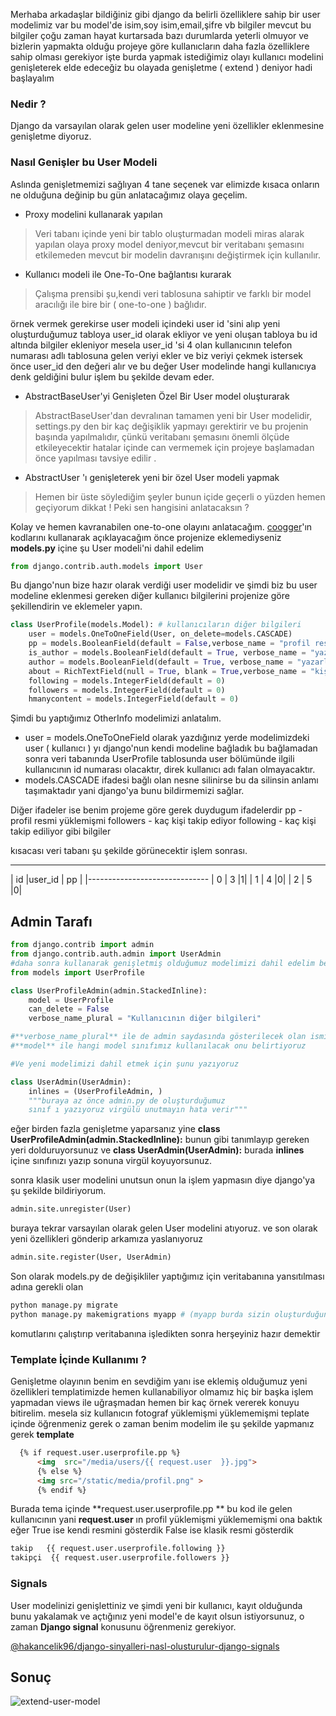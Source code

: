 Merhaba arkadaşlar bildiğiniz gibi django da belirli özelliklere sahip bir user modelimiz var bu model'de isim,soy isim,email,şifre vb bilgiler mevcut bu bilgiler çoğu zaman hayat kurtarsada bazı durumlarda yeterli olmuyor ve bizlerin yapmakta olduğu projeye göre  kullanıcların daha fazla özelliklere sahip olması gerekiyor işte burda yapmak istediğimiz olayı kullanıcı modelini genişleterek elde edeceğiz bu olayada genişletme ( extend ) deniyor hadi başlayalım

### Nedir ?

Django da varsayılan olarak gelen user modeline yeni özellikler eklenmesine genişletme diyoruz.

### Nasıl Genişler bu User Modeli

Aslında genişletmemizi sağlıyan 4 tane seçenek var elimizde kısaca onların ne olduğuna değinip bu gün anlatacağımız olaya geçelim.

-  Proxy modelini kullanarak yapılan

> Veri tabanı içinde yeni bir tablo oluşturmadan modeli miras alarak yapılan olaya proxy model deniyor,mevcut bir veritabanı şemasını etkilemeden mevcut bir modelin davranışını değiştirmek için kullanılır.

  -  Kullanıcı modeli ile One-To-One bağlantısı kurarak

> Çalışma prensibi şu,kendi veri tablosuna sahiptir ve farklı bir model aracılığı ile  bire bir ( one-to-one ) bağlıdır.

örnek vermek gerekirse user modeli içindeki user id 'sini alıp yeni oluşturduğumuz tabloya user_id olarak ekliyor ve yeni oluşan tabloya bu id altında bilgiler ekleniyor mesela user_id 'si 4 olan kullanıcının telefon numarası adlı tablosuna gelen veriyi ekler ve biz veriyi çekmek istersek önce user_id den değeri alır ve bu değer User modelinde hangi kullanıcıya denk geldiğini bulur işlem bu şekilde devam eder.

- AbstractBaseUser'yi Genişleten Özel Bir User model oluşturarak

> AbstractBaseUser'dan devralınan tamamen yeni bir User modelidir, settings.py den bir kaç değişiklik yapmayı gerektirir ve bu projenin başında yapılmalıdır, çünkü veritabanı şemasını önemli ölçüde etkileyecektir hatalar içinde can vermemek için projeye başlamadan önce yapılması tavsiye edilir .

-   AbstractUser 'ı genişleterek yeni bir özel User modeli yapmak

> Hemen bir üste söylediğim şeyler bunun içide geçerli o yüzden hemen geçiyorum dikkat !
Peki sen hangisini anlatacaksın ?

Kolay ve hemen kavranabilen one-to-one olayını anlatacağım.
[coogger](www.coogger.com)'ın kodlarını kullanarak açıklayacağım
önce projenize eklemediyseniz **models.py** içine şu User modeli'ni dahil edelim

```python
from django.contrib.auth.models import User
```
Bu django'nun bize hazır olarak verdiği user modelidir ve şimdi biz bu user modeline eklenmesi gereken diğer kullanıcı bilgilerini projenize göre şekillendirin ve eklemeler yapın.

```python
class UserProfile(models.Model): # kullanıcıların diğer bilgileri
    user = models.OneToOneField(User, on_delete=models.CASCADE)
    pp = models.BooleanField(default = False,verbose_name = "profil resmi")
    is_author = models.BooleanField(default = True, verbose_name = "yazar olarak kabul et")
    author = models.BooleanField(default = True, verbose_name = "yazarlık başvurusu")
    about = RichTextField(null = True, blank = True,verbose_name = "kişi hakkında")
    following = models.IntegerField(default = 0)
    followers = models.IntegerField(default = 0)
    hmanycontent = models.IntegerField(default = 0)
```
Şimdi bu yaptığımız OtherInfo modelimizi anlatalım.

- user = models.OneToOneField olarak yazdığınız yerde modelimizdeki user ( kullanıcı ) yı django'nun kendi modeline bağladık bu bağlamadan sonra veri tabanında UserProfile tablosunda user bölümünde ilgili kullanıcının id numarası olacaktır, direk kullanıcı adı falan olmayacaktır.
- models.CASCADE ifadesi bağlı olan nesne silinirse bu da silinsin anlamı taşımaktadır yani django'ya bunu bildirmemizi sağlar.

Diğer ifadeler ise benim projeme göre gerek duydugum ifadelerdir
pp - profil resmi yüklemişmi
followers - kaç kişi takip ediyor
following - kaç kişi takip ediliyor gibi bilgiler

kısacası veri tabanı şu şekilde görünecektir işlem sonrası.

-------------------------------
|   id  |user_id |    pp   |
|------------------------------
|   0   |   3            |1|
|   1   |   4            |0|
|   2   |   5            |0|


## Admin Tarafı
```python
from django.contrib import admin
from django.contrib.auth.admin import UserAdmin
#daha sonra kullanarak genişletmiş olduğumuz modelimizi dahil edelim benim ki şöyle ;
from models import UserProfile

class UserProfileAdmin(admin.StackedInline):
    model = UserProfile
    can_delete = False
    verbose_name_plural = "Kullanıcının diğer bilgileri"

#**verbose_name_plural** ile de admin saydasında gösterilecek olan ismi yazıyorsunuz.
#**model** ile hangi model sınıfımız kullanılacak onu belirtiyoruz

#Ve yeni modelimizi dahil etmek için şunu yazıyoruz

class UserAdmin(UserAdmin):
    inlines = (UserProfileAdmin, )
    """buraya az önce admin.py de oluşturduğumuz
    sınıf ı yazıyoruz virgülü unutmayın hata verir"""
```
eğer birden fazla genişletme yaparsanız yine **class UserProfileAdmin(admin.StackedInline):** bunun gibi tanımlayıp gereken yeri dolduruyorsunuz ve **class UserAdmin(UserAdmin):** burada **inlines** içine sınıfınızı yazıp sonuna virgül koyuyorsunuz.

sonra klasik user modelini unutsun onun la işlem yapmasın diye django'ya şu şekilde bildiriyorum.
```python
admin.site.unregister(User)
```
buraya tekrar varsayılan olarak gelen User modelini atıyoruz.
ve son olarak yeni özellikleri gönderip arkamıza yaslanıyoruz
```python
admin.site.register(User, UserAdmin)
```

Son olarak models.py de değişikliler yaptığımız için veritabanına yansıtılması adına gerekli olan
```python
python manage.py migrate
python manage.py makemigrations myapp # (myapp burda sizin oluşturduğunuz uygulama adı oluyor mesela benimki cooggerapp )
```

komutlarını çalıştırıp veritabanına işledikten sonra herşeyiniz hazır demektir

### Template İçinde Kullanımı ?
Genişletme olayının benim en sevdiğim yanı ise eklemiş olduğumuz yeni özellikleri templatimizde hemen kullanabiliyor olmamız hiç bir başka işlem yapmadan views ile uğraşmadan hemen bir kaç örnek vererek konuyu bitirelim.
mesela siz kullanıcın fotograf yüklemişmi yüklememişmi teplate içinde öğrenmeniz gerek o zaman benim modelim ile şu şekilde yapmanız gerek
**template**
```html
  {% if request.user.userprofile.pp %}
      <img  src="/media/users/{{ request.user  }}.jpg">
      {% else %}
      <img src="/static/media/profil.png" >
      {% endif %}
```
Burada tema içinde **request.user.userprofile.pp ** bu kod ile gelen kullanıcının yani **request.user** ın profil yüklemişmi yüklememişmi ona baktık eğer True ise kendi resmini gösterdik False ise klasik resmi gösterdik
```html
takip   {{ request.user.userprofile.following }}
takipçi  {{ request.user.userprofile.followers }}
```

### Signals
User modelinizi genişlettiniz ve şimdi yeni bir kullanıcı, kayıt olduğunda bunu yakalamak ve açtığınız yeni model'e de kayıt olsun istiyorsunuz, o zaman **Django signal** konusunu öğrenmeniz gerekiyor.

[@hakancelik96/django-sinyalleri-nasl-olusturulur-django-signals](https://www.coogger.com/@hakancelik96/django-sinyalleri-nasl-olusturulur-django-signals/)


## Sonuç
![extend-user-model](https://www.coogger.com/media/images/extend-user-model.png)
